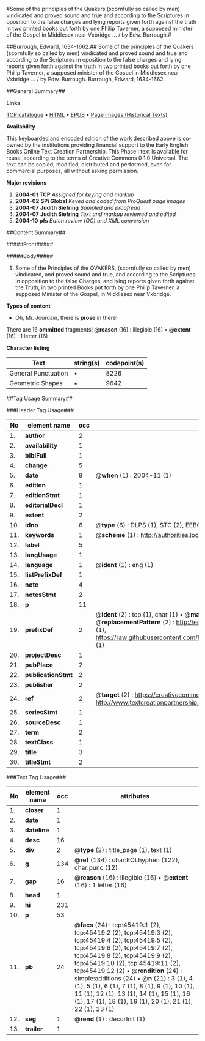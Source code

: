 #Some of the principles of the Quakers (scornfully so called by men) vindicated and proved sound and true and according to the Scriptures in oposition to the false charges and lying reports given forth against the truth in two printed books put forth by one Philip Taverner, a supposed minister of the Gospel in Middlesex near Vxbridge ... / by Edw. Burrough.#

##Burrough, Edward, 1634-1662.##
Some of the principles of the Quakers (scornfully so called by men) vindicated and proved sound and true and according to the Scriptures in oposition to the false charges and lying reports given forth against the truth in two printed books put forth by one Philip Taverner, a supposed minister of the Gospel in Middlesex near Vxbridge ... / by Edw. Burrough.
Burrough, Edward, 1634-1662.

##General Summary##

**Links**

[TCP catalogue](http://www.ota.ox.ac.uk/tcp/)  • 
[HTML](http://tei.it.ox.ac.uk/tcp/Texts-HTML/free/A30/A30542.html)  • 
[EPUB](http://tei.it.ox.ac.uk/tcp/Texts-EPUB/free/A30/A30542.epub) • 
[Page images (Historical Texts)](https://data.historicaltexts.jisc.ac.uk/view?pubId=eebo-10618375e&pageId=eebo-10618375e-45419-1)

**Availability**

This keyboarded and encoded edition of the
	       work described above is co-owned by the institutions
	       providing financial support to the Early English Books
	       Online Text Creation Partnership. This Phase I text is
	       available for reuse, according to the terms of Creative
	       Commons 0 1.0 Universal. The text can be copied,
	       modified, distributed and performed, even for
	       commercial purposes, all without asking permission.

**Major revisions**

1. __2004-01__ __TCP__ *Assigned for keying and markup*
1. __2004-02__ __SPi Global__ *Keyed and coded from ProQuest page images*
1. __2004-07__ __Judith Siefring__ *Sampled and proofread*
1. __2004-07__ __Judith Siefring__ *Text and markup reviewed and edited*
1. __2004-10__ __pfs__ *Batch review (QC) and XML conversion*

##Content Summary##

#####Front#####

#####Body#####

1. Some of the Principles of the QVAKERS, (scornfully so called by men) vindicated, and proved sound and true, and according to the Scriptures. In opposition to the false Charges, and lying reports given forth against the Truth, in two printed Books put forth by one Philip Taverner, a supposed Minister of the Gospel, in Middlesex near Vxbridge.

**Types of content**

  * Oh, Mr. Jourdain, there is **prose** in there!

There are 16 **ommitted** fragments! 
 @__reason__ (16) : illegible (16)  •  @__extent__ (16) : 1 letter (16)

**Character listing**


|Text|string(s)|codepoint(s)|
|---|---|---|
|General Punctuation|•|8226|
|Geometric Shapes|▪|9642|

##Tag Usage Summary##

###Header Tag Usage###

|No|element name|occ|attributes|
|---|---|---|---|
|1.|__author__|2||
|2.|__availability__|1||
|3.|__biblFull__|1||
|4.|__change__|5||
|5.|__date__|8| @__when__ (1) : 2004-11 (1)|
|6.|__edition__|1||
|7.|__editionStmt__|1||
|8.|__editorialDecl__|1||
|9.|__extent__|2||
|10.|__idno__|6| @__type__ (6) : DLPS (1), STC (2), EEBO-CITATION (1), OCLC (1), VID (1)|
|11.|__keywords__|1| @__scheme__ (1) : http://authorities.loc.gov/ (1)|
|12.|__label__|5||
|13.|__langUsage__|1||
|14.|__language__|1| @__ident__ (1) : eng (1)|
|15.|__listPrefixDef__|1||
|16.|__note__|4||
|17.|__notesStmt__|2||
|18.|__p__|11||
|19.|__prefixDef__|2| @__ident__ (2) : tcp (1), char (1)  •  @__matchPattern__ (2) : ([0-9\-]+):([0-9IVX]+) (1), (.+) (1)  •  @__replacementPattern__ (2) : http://eebo.chadwyck.com/downloadtiff?vid=$1&page=$2 (1), https://raw.githubusercontent.com/textcreationpartnership/Texts/master/tcpchars.xml#$1 (1)|
|20.|__projectDesc__|1||
|21.|__pubPlace__|2||
|22.|__publicationStmt__|2||
|23.|__publisher__|2||
|24.|__ref__|2| @__target__ (2) : https://creativecommons.org/publicdomain/zero/1.0/ (1), http://www.textcreationpartnership.org/docs/. (1)|
|25.|__seriesStmt__|1||
|26.|__sourceDesc__|1||
|27.|__term__|2||
|28.|__textClass__|1||
|29.|__title__|3||
|30.|__titleStmt__|2||


###Text Tag Usage###

|No|element name|occ|attributes|
|---|---|---|---|
|1.|__closer__|1||
|2.|__date__|1||
|3.|__dateline__|1||
|4.|__desc__|16||
|5.|__div__|2| @__type__ (2) : title_page (1), text (1)|
|6.|__g__|134| @__ref__ (134) : char:EOLhyphen (122), char:punc (12)|
|7.|__gap__|16| @__reason__ (16) : illegible (16)  •  @__extent__ (16) : 1 letter (16)|
|8.|__head__|1||
|9.|__hi__|231||
|10.|__p__|53||
|11.|__pb__|24| @__facs__ (24) : tcp:45419:1 (2), tcp:45419:2 (2), tcp:45419:3 (2), tcp:45419:4 (2), tcp:45419:5 (2), tcp:45419:6 (2), tcp:45419:7 (2), tcp:45419:8 (2), tcp:45419:9 (2), tcp:45419:10 (2), tcp:45419:11 (2), tcp:45419:12 (2)  •  @__rendition__ (24) : simple:additions (24)  •  @__n__ (21) : 3 (1), 4 (1), 5 (1), 6 (1), 7 (1), 8 (1), 9 (1), 10 (1), 11 (1), 12 (1), 13 (1), 14 (1), 15 (1), 16 (1), 17 (1), 18 (1), 19 (1), 20 (1), 21 (1), 22 (1), 23 (1)|
|12.|__seg__|1| @__rend__ (1) : decorInit (1)|
|13.|__trailer__|1||
